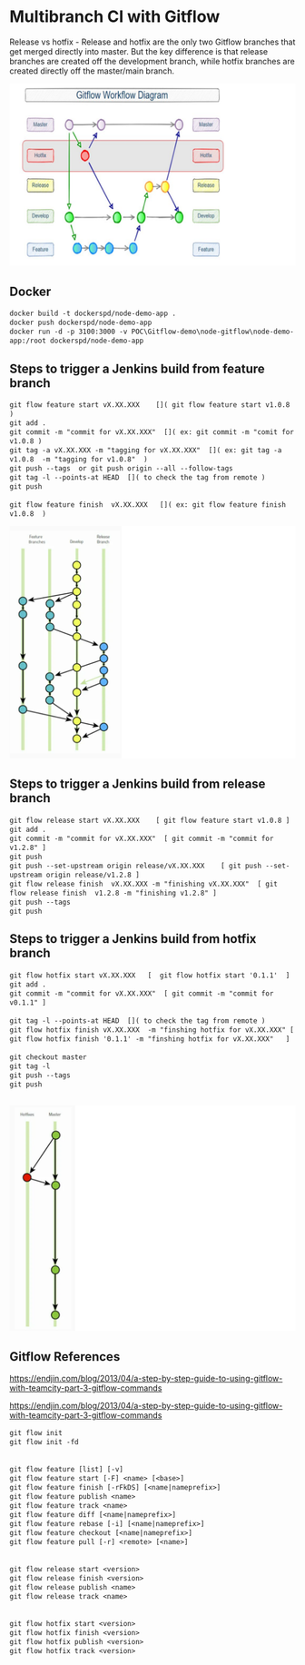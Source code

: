 # Multibranch CI with Gitflow

Release vs hotfix - Release and hotfix are the only two Gitflow branches that get merged directly into master. But the key difference is that release branches are created off the development branch, while hotfix branches are created directly off the master/main branch.  

![Gitflow workflow ](images/workflow.png?raw=true "Gitflow workflow")

## Docker
```
docker build -t dockerspd/node-demo-app .  
docker push dockerspd/node-demo-app  
docker run -d -p 3100:3000 -v POC\Gitflow-demo\node-gitflow\node-demo-app:/root dockerspd/node-demo-app  

```
## Steps to trigger a Jenkins build from feature branch
```
git flow feature start vX.XX.XXX    []( git flow feature start v1.0.8 )  
git add .  
git commit -m "commit for vX.XX.XXX"  []( ex: git commit -m "comit for v1.0.8 )  
git tag -a vX.XX.XXX -m "tagging for vX.XX.XXX"  []( ex: git tag -a v1.0.8  -m "tagging for v1.0.8"  )  
git push --tags  or git push origin --all --follow-tags
git tag -l --points-at HEAD  []( to check the tag from remote ) 
git push   

git flow feature finish  vX.XX.XXX   []( ex: git flow feature finish  v1.0.8  )   

```
![Feature Branch Image](images/feature-branch.png?raw=true "Feature Branch")

## Steps to trigger a Jenkins build from release branch  
```  
git flow release start vX.XX.XXX    [ git flow feature start v1.0.8 ]  
git add .  
git commit -m "commit for vX.XX.XXX"  [ git commit -m "commit for v1.2.8" ]   
git push  
git push --set-upstream origin release/vX.XX.XXX    [ git push --set-upstream origin release/v1.2.8 ]   
git flow release finish  vX.XX.XXX -m "finishing vX.XX.XXX"  [ git flow release finish  v1.2.8 -m "finishing v1.2.8" ]  
git push --tags  
git push  

```

## Steps to trigger a Jenkins build from hotfix branch  
```
git flow hotfix start vX.XX.XXX   [  git flow hotfix start '0.1.1'  ]   
git add .  
git commit -m "commit for vX.XX.XXX"  [ git commit -m "commit for v0.1.1" ]   

git tag -l --points-at HEAD  []( to check the tag from remote )  
git flow hotfix finish vX.XX.XXX  -m "finshing hotfix for vX.XX.XXX" [  git flow hotfix finish '0.1.1' -m "finshing hotfix for vX.XX.XXX"   ]

git checkout master
git tag -l
git push --tags  
git push  


```

![Hotfix Branch Image](images/hotfix-branch.png?raw=true "Hotfix Branch")  


## Gitflow References  

https://endjin.com/blog/2013/04/a-step-by-step-guide-to-using-gitflow-with-teamcity-part-3-gitflow-commands  

https://endjin.com/blog/2013/04/a-step-by-step-guide-to-using-gitflow-with-teamcity-part-3-gitflow-commands  


```  
git flow init  
git flow init -fd  


git flow feature [list] [-v]  
git flow feature start [-F] <name> [<base>]  
git flow feature finish [-rFkDS] [<name|nameprefix>]  
git flow feature publish <name>  
git flow feature track <name>  
git flow feature diff [<name|nameprefix>]  
git flow feature rebase [-i] [<name|nameprefix>]  
git flow feature checkout [<name|nameprefix>]  
git flow feature pull [-r] <remote> [<name>]  


git flow release start <version>  
git flow release finish <version>  
git flow release publish <name>  
git flow release track <name>  


git flow hotfix start <version>  
git flow hotfix finish <version>  
git flow hotfix publish <version>  
git flow hotfix track <version>  

```
